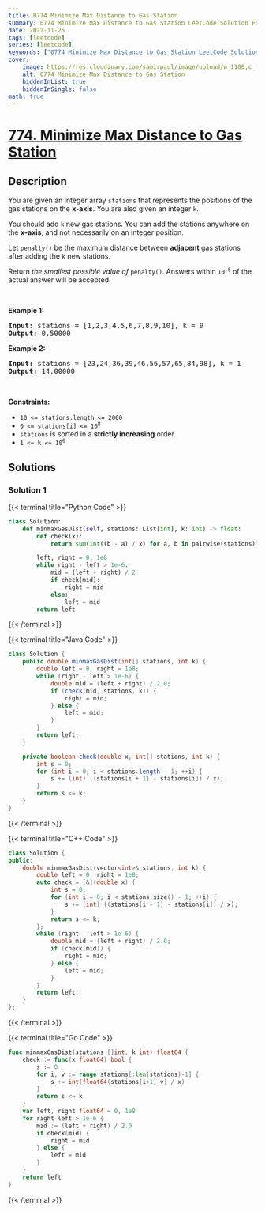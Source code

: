 ```yaml
---
title: 0774 Minimize Max Distance to Gas Station
summary: 0774 Minimize Max Distance to Gas Station LeetCode Solution Explained
date: 2022-11-25
tags: [leetcode]
series: [leetcode]
keywords: ["0774 Minimize Max Distance to Gas Station LeetCode Solution Explained in all languages", "0774 Minimize Max Distance to Gas Station", "LeetCode", "leetcode solution in Python3 C++ Java Go PHP Ruby Swift TypeScript Rust C# JavaScript C", "GeeksforGeeks", "InterviewBit", "Coding Ninjas", "HackerRank", "HackerEarth", "CodeChef", "TopCoder", "AlgoExpert", "freeCodeCamp", "Codeforces", "GitHub", "AtCoder", "Samir Paul"]
cover:
    image: https://res.cloudinary.com/samirpaul/image/upload/w_1100,c_fit,co_rgb:FFFFFF,l_text:Arial_75_bold:0774 Minimize Max Distance to Gas Station - Solution Explained/problem-solving.webp
    alt: 0774 Minimize Max Distance to Gas Station
    hiddenInList: true
    hiddenInSingle: false
math: true
---
```



# [774. Minimize Max Distance to Gas Station](https://leetcode.com/problems/minimize-max-distance-to-gas-station)


## Description

<p>You are given an integer array <code>stations</code> that represents the positions of the gas stations on the <strong>x-axis</strong>. You are also given an integer <code>k</code>.</p>

<p>You should add <code>k</code> new gas stations. You can add the stations anywhere on the <strong>x-axis</strong>, and not necessarily on an integer position.</p>

<p>Let <code>penalty()</code> be the maximum distance between <strong>adjacent</strong> gas stations after adding the <code>k</code> new stations.</p>

<p>Return <em>the smallest possible value of</em> <code>penalty()</code>. Answers within <code>10<sup>-6</sup></code> of the actual answer will be accepted.</p>

<p>&nbsp;</p>
<p><strong class="example">Example 1:</strong></p>
<pre><strong>Input:</strong> stations = [1,2,3,4,5,6,7,8,9,10], k = 9
<strong>Output:</strong> 0.50000
</pre><p><strong class="example">Example 2:</strong></p>
<pre><strong>Input:</strong> stations = [23,24,36,39,46,56,57,65,84,98], k = 1
<strong>Output:</strong> 14.00000
</pre>
<p>&nbsp;</p>
<p><strong>Constraints:</strong></p>

<ul>
	<li><code>10 &lt;= stations.length &lt;= 2000</code></li>
	<li><code>0 &lt;= stations[i] &lt;= 10<sup>8</sup></code></li>
	<li><code>stations</code> is sorted in a <strong>strictly increasing</strong> order.</li>
	<li><code>1 &lt;= k &lt;= 10<sup>6</sup></code></li>
</ul>

## Solutions

### Solution 1

<!-- tabs:start -->

{{< terminal title="Python Code" >}}
```python
class Solution:
    def minmaxGasDist(self, stations: List[int], k: int) -> float:
        def check(x):
            return sum(int((b - a) / x) for a, b in pairwise(stations)) <= k

        left, right = 0, 1e8
        while right - left > 1e-6:
            mid = (left + right) / 2
            if check(mid):
                right = mid
            else:
                left = mid
        return left
```
{{< /terminal >}}

{{< terminal title="Java Code" >}}
```java
class Solution {
    public double minmaxGasDist(int[] stations, int k) {
        double left = 0, right = 1e8;
        while (right - left > 1e-6) {
            double mid = (left + right) / 2.0;
            if (check(mid, stations, k)) {
                right = mid;
            } else {
                left = mid;
            }
        }
        return left;
    }

    private boolean check(double x, int[] stations, int k) {
        int s = 0;
        for (int i = 0; i < stations.length - 1; ++i) {
            s += (int) ((stations[i + 1] - stations[i]) / x);
        }
        return s <= k;
    }
}
```
{{< /terminal >}}

{{< terminal title="C++ Code" >}}
```cpp
class Solution {
public:
    double minmaxGasDist(vector<int>& stations, int k) {
        double left = 0, right = 1e8;
        auto check = [&](double x) {
            int s = 0;
            for (int i = 0; i < stations.size() - 1; ++i) {
                s += (int) ((stations[i + 1] - stations[i]) / x);
            }
            return s <= k;
        };
        while (right - left > 1e-6) {
            double mid = (left + right) / 2.0;
            if (check(mid)) {
                right = mid;
            } else {
                left = mid;
            }
        }
        return left;
    }
};
```
{{< /terminal >}}

{{< terminal title="Go Code" >}}
```go
func minmaxGasDist(stations []int, k int) float64 {
	check := func(x float64) bool {
		s := 0
		for i, v := range stations[:len(stations)-1] {
			s += int(float64(stations[i+1]-v) / x)
		}
		return s <= k
	}
	var left, right float64 = 0, 1e8
	for right-left > 1e-6 {
		mid := (left + right) / 2.0
		if check(mid) {
			right = mid
		} else {
			left = mid
		}
	}
	return left
}
```
{{< /terminal >}}

<!-- tabs:end -->

<!-- end -->

